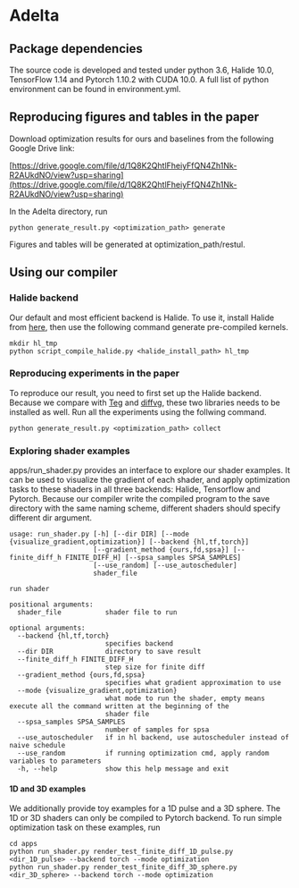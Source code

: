 # Adelta

## Package dependencies

The source code is developed and tested under python 3.6, Halide 10.0, TensorFlow 1.14 and Pytorch 1.10.2 with CUDA 10.0. A full list of python environment can be found in environment.yml.

## Reproducing figures and tables in the paper

Download optimization results for ours and baselines from the following Google Drive link:

[https://drive.google.com/file/d/1Q8K2QhtlFheiyFfQN4Zh1Nk-R2AUkdNO/view?usp=sharing](https://drive.google.com/file/d/1Q8K2QhtlFheiyFfQN4Zh1Nk-R2AUkdNO/view?usp=sharing)

In the Adelta directory, run

    python generate_result.py <optimization_path> generate
    
Figures and tables will be generated at optimization_path/restul.

## Using our compiler

### Halide backend

Our default and most efficient backend is Halide. To use it, install Halide from [here](https://github.com/halide/Halide), then use the following command generate pre-compiled kernels.

    mkdir hl_tmp
    python script_compile_halide.py <halide_install_path> hl_tmp

### Reproducing experiments in the paper

To reproduce our result, you need to first set up the Halide backend. Because we compare with [Teg](https://github.com/ChezJrk/Teg) and [diffvg](https://github.com/BachiLi/diffvg), these two libraries needs to be installed as well. Run all the experiments using the follwing command.

    python generate_result.py <optimization_path> collect
    
### Exploring shader examples

apps/run_shader.py provides an interface to explore our shader examples. It can be used to visualize the gradient of each shader, and apply optimization tasks to these shaders in all three backends: Halide, Tensorflow and Pytorch. Because our compiler write the compiled program to the save directory with the same naming scheme, different shaders should specify different dir argument.

```
usage: run_shader.py [-h] [--dir DIR] [--mode {visualize_gradient,optimization}] [--backend {hl,tf,torch}]
                     [--gradient_method {ours,fd,spsa}] [--finite_diff_h FINITE_DIFF_H] [--spsa_samples SPSA_SAMPLES]
                     [--use_random] [--use_autoscheduler]
                     shader_file

run shader

positional arguments:
  shader_file           shader file to run

optional arguments:
  --backend {hl,tf,torch}
                        specifies backend
  --dir DIR             directory to save result
  --finite_diff_h FINITE_DIFF_H
                        step size for finite diff
  --gradient_method {ours,fd,spsa}
                        specifies what gradient approximation to use
  --mode {visualize_gradient,optimization}
                        what mode to run the shader, empty means execute all the command written at the beginning of the
                        shader file
  --spsa_samples SPSA_SAMPLES
                        number of samples for spsa
  --use_autoscheduler   if in hl backend, use autoscheduler instead of naive schedule
  --use_random          if running optimization cmd, apply random variables to parameters
  -h, --help            show this help message and exit
```

#### 1D and 3D examples

We additionally provide toy examples for a 1D pulse and a 3D sphere. The 1D or 3D shaders can only be compiled to Pytorch backend. To run simple optimization task on these examples, run

```
cd apps
python run_shader.py render_test_finite_diff_1D_pulse.py <dir_1D_pulse> --backend torch --mode optimization
python run_shader.py render_test_finite_diff_3D_sphere.py <dir_3D_sphere> --backend torch --mode optimization
```
